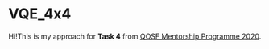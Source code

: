 # VQE_4x4

Hi!This is my approach for __Task 4__ from [QOSF Mentorship Programme 2020](https://qosf.org/qc_mentorship/).
